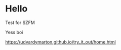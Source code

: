 # Hello
Test for SZFM


<a id = "https://udvardymarton.github.io/try_it_out/home.html">Yess boi</a>

https://udvardymarton.github.io/try_it_out/home.html

